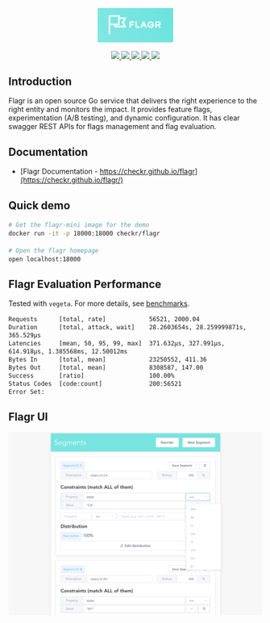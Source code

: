 <p align="center">
    <img src="./browser/flagr-ui/src/assets/logo.png" width="150">
</p>

<p align="center">
    <a href="https://goreportcard.com/report/github.com/checkr/flagr" target="_blank">
        <img src="https://goreportcard.com/badge/github.com/checkr/flagr">
    </a>
    <a href="https://circleci.com/gh/checkr/flagr" target="_blank">
        <img src="https://circleci.com/gh/checkr/flagr.svg?style=shield">
    </a>
    <a href="https://gitter.im/checkr-flagr/Lobby" target="_blank">
        <img src="https://img.shields.io/gitter/room/nwjs/nw.js.svg">
    </a>
    <a href="https://github.com/checkr/flagr/releases" target="_blank">
        <img src="https://img.shields.io/github/release/checkr/flagr.svg?colorB=green">
    </a>
    <a href="https://raw.githubusercontent.com/checkr/flagr/master/LICENSE" target="_blank">
        <img src="http://img.shields.io/badge/license-Apache%20v2-green.svg">
    </a>
</p>

## Introduction

Flagr is an open source Go service that delivers the right experience to the right entity and monitors the impact. It provides feature flags, experimentation (A/B testing), and dynamic configuration. It has clear swagger REST APIs for flags management and flag evaluation.

## Documentation
- [Flagr Documentation - https://checkr.github.io/flagr](https://checkr.github.io/flagr/)

## Quick demo

```sh
# Get the flagr-mini image for the demo
docker run -it -p 18000:18000 checkr/flagr

# Open the flagr homepage
open localhost:18000
```

## Flagr Evaluation Performance

Tested with `vegeta`. For more details, see [benchmarks](./benchmark).

```
Requests      [total, rate]            56521, 2000.04
Duration      [total, attack, wait]    28.2603654s, 28.259999871s, 365.529µs
Latencies     [mean, 50, 95, 99, max]  371.632µs, 327.991µs, 614.918µs, 1.385568ms, 12.50012ms
Bytes In      [total, mean]            23250552, 411.36
Bytes Out     [total, mean]            8308587, 147.00
Success       [ratio]                  100.00%
Status Codes  [code:count]             200:56521
Error Set:
```

## Flagr UI

<p align="center">
    <img src="./docs/images/demo_readme.png" width="900">
</p>

